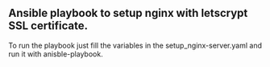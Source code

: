 ## Ansible playbook to setup nginx with letscrypt SSL certificate.

To run the playbook just fill the variables in the setup_nginx-server.yaml and run it with anisble-playbook.

